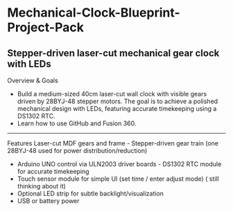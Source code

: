 # Mechanical-Clock-Blueprint-Project-Pack
Stepper-driven laser-cut mechanical gear clock with LEDs
---
Overview & Goals
- Build a medium-sized 40cm laser-cut wall clock with visible gears driven by 28BYJ-48 stepper motors. The goal is to achieve a polished mechanical design with LEDs, featuring accurate timekeeping using a DS1302 RTC.
- Learn how to use GitHub and Fusion 360.
---
Features
Laser-cut MDF gears and frame - Stepper-driven gear train (one 28BYJ-48 used for power distribution/reduction) 
- Arduino UNO control via ULN2003 driver boards - DS1302 RTC module for accurate timekeeping
- Touch sensor module for simple UI (set time / enter adjust mode) ( still thinking about it)
- Optional LED strip for subtle backlight/visualization
- USB or battery power 
